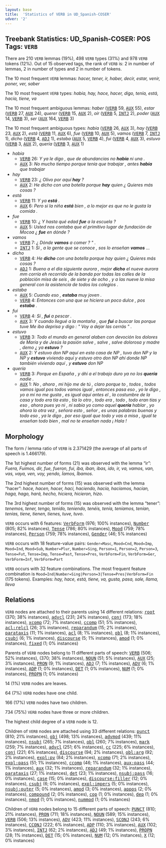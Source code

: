 ```yaml
---
layout: base
title:  'Statistics of VERB in UD_Spanish-COSER'
udver: '2'
---
```


## Treebank Statistics: UD_Spanish-COSER: POS Tags: `VERB`

There are 210 `VERB` lemmas (19%), 498 `VERB` types (31%) and 978 `VERB` tokens (12%).
Out of 15 observed tags, the rank of `VERB` is: 2 in number of lemmas, 2 in number of types and 2 in number of tokens.

The 10 most frequent `VERB` lemmas: <em>hacer, tener, ir, haber, decir, estar, venir, poner, ver, saber</em>

The 10 most frequent `VERB` types:  <em>había, hay, hace, hacer, digo, tenía, está, hacía, tiene, va</em>

The 10 most frequent ambiguous lemmas: <em>haber</em> (<tt><a href="es_coser-pos-VERB.html">VERB</a></tt> 59, <tt><a href="es_coser-pos-AUX.html">AUX</a></tt> 55), <em>estar</em> (<tt><a href="es_coser-pos-VERB.html">VERB</a></tt> 27, <tt><a href="es_coser-pos-AUX.html">AUX</a></tt> 24), <em>querer</em> (<tt><a href="es_coser-pos-VERB.html">VERB</a></tt> 15, <tt><a href="es_coser-pos-AUX.html">AUX</a></tt> 2), <em>oír</em> (<tt><a href="es_coser-pos-VERB.html">VERB</a></tt> 5, <tt><a href="es_coser-pos-INTJ.html">INTJ</a></tt> 2), <em>poder</em> (<tt><a href="es_coser-pos-AUX.html">AUX</a></tt> 14, <tt><a href="es_coser-pos-VERB.html">VERB</a></tt> 3), <em>ser</em> (<tt><a href="es_coser-pos-AUX.html">AUX</a></tt> 164, <tt><a href="es_coser-pos-VERB.html">VERB</a></tt> 3)

The 10 most frequent ambiguous types:  <em>había</em> (<tt><a href="es_coser-pos-VERB.html">VERB</a></tt> 26, <tt><a href="es_coser-pos-AUX.html">AUX</a></tt> 3), <em>hay</em> (<tt><a href="es_coser-pos-VERB.html">VERB</a></tt> 23, <tt><a href="es_coser-pos-AUX.html">AUX</a></tt> 2), <em>está</em> (<tt><a href="es_coser-pos-VERB.html">VERB</a></tt> 11, <tt><a href="es_coser-pos-AUX.html">AUX</a></tt> 6), <em>fue</em> (<tt><a href="es_coser-pos-VERB.html">VERB</a></tt> 10, <tt><a href="es_coser-pos-AUX.html">AUX</a></tt> 5), <em>vamos</em> (<tt><a href="es_coser-pos-VERB.html">VERB</a></tt> 7, <tt><a href="es_coser-pos-INTJ.html">INTJ</a></tt> 1), <em>dicho</em> (<tt><a href="es_coser-pos-VERB.html">VERB</a></tt> 4, <tt><a href="es_coser-pos-ADJ.html">ADJ</a></tt> 1), <em>estaba</em> (<tt><a href="es_coser-pos-AUX.html">AUX</a></tt> 5, <tt><a href="es_coser-pos-VERB.html">VERB</a></tt> 4), <em>fui</em> (<tt><a href="es_coser-pos-VERB.html">VERB</a></tt> 4, <tt><a href="es_coser-pos-AUX.html">AUX</a></tt> 3), <em>estuvo</em> (<tt><a href="es_coser-pos-VERB.html">VERB</a></tt> 3, <tt><a href="es_coser-pos-AUX.html">AUX</a></tt> 2), <em>quería</em> (<tt><a href="es_coser-pos-VERB.html">VERB</a></tt> 3, <tt><a href="es_coser-pos-AUX.html">AUX</a></tt> 1)


* <em>había</em>
  * <tt><a href="es_coser-pos-VERB.html">VERB</a></tt> 26: <em>Y ya le digo , que de abundancias no <b>había</b> ni una .</em>
  * <tt><a href="es_coser-pos-AUX.html">AUX</a></tt> 3: <em>No mucho tiempo porque tenía que trabajar , antes <b>había</b> que trabajar</em>
* <em>hay</em>
  * <tt><a href="es_coser-pos-VERB.html">VERB</a></tt> 23: <em>¿ Olivo por aquí <b>hay</b> ?</em>
  * <tt><a href="es_coser-pos-AUX.html">AUX</a></tt> 2: <em>He dicho con una botella porque <b>hay</b> quien ¿ Quieres más cosas ?</em>
* <em>está</em>
  * <tt><a href="es_coser-pos-VERB.html">VERB</a></tt> 11: <em>Y ya <b>está</b> .</em>
  * <tt><a href="es_coser-pos-AUX.html">AUX</a></tt> 6: <em>Pero si la niña <b>está</b> bien , a lo mejor es que no le gusta la comida .</em>
* <em>fue</em>
  * <tt><a href="es_coser-pos-VERB.html">VERB</a></tt> 10: <em>¿ Y hasta qué edad <b>fue</b> a la escuela ?</em>
  * <tt><a href="es_coser-pos-AUX.html">AUX</a></tt> 5: <em>Usted nos contaba que el primitivo lugar de fundación de Mocoa ¿ <b>fue</b> en dónde ?</em>
* <em>vamos</em>
  * <tt><a href="es_coser-pos-VERB.html">VERB</a></tt> 7: <em>¿ Dónde <b>vamos</b> a comer ? " .</em>
  * <tt><a href="es_coser-pos-INTJ.html">INTJ</a></tt> 1: <em>Sí , a la gente que se conoce , sos lo enseñan <b>vamos</b> ...</em>
* <em>dicho</em>
  * <tt><a href="es_coser-pos-VERB.html">VERB</a></tt> 4: <em>He <b>dicho</b> con una botella porque hay quien ¿ Quieres más cosas ?</em>
  * <tt><a href="es_coser-pos-ADJ.html">ADJ</a></tt> 1: <em>Bueno a el día siguiente aurora , mejor <b>dicho</b> el nueve aurora mm corría eh recorrido de la banda por todas las calles de la población misa de seis , de siete y de ocho , y a las nueve la misa general con la asistencia de todos los colegios .</em>
* <em>estaba</em>
  * <tt><a href="es_coser-pos-AUX.html">AUX</a></tt> 5: <em>Cuando eso , <b>estaba</b> muy joven .</em>
  * <tt><a href="es_coser-pos-VERB.html">VERB</a></tt> 4: <em>Entonces con una que se hiciera un poco dulce , pos <b>estaba</b> .</em>
* <em>fui</em>
  * <tt><a href="es_coser-pos-VERB.html">VERB</a></tt> 4: <em>Sí , <b>fui</b> a pescar .</em>
  * <tt><a href="es_coser-pos-AUX.html">AUX</a></tt> 3: <em>Y cuando llegué a la montaña , que <b>fui</b> a buscar las porque tuve Me iba deprisa y digo : " Voy a dejar las cerrás " .</em>
* <em>estuvo</em>
  * <tt><a href="es_coser-pos-VERB.html">VERB</a></tt> 3: <em>Todo el mundo en general alaben con devoción los dolores de María y de Jesús la pasión salve , salve , salve dolorosa y madre , demo ¿ ya <b>estuvo</b> ?</em>
  * <tt><a href="es_coser-pos-AUX.html">AUX</a></tt> 2: <em>Y estuvo don NP aquí en esta casa de NP , tuvo don NP y la NP y <b>estuvo</b> viviendo aquí y estuvo otro don NP ahí donde NP también viviendo aquí , y <b>estuvo</b> don NP</em>
* <em>quería</em>
  * <tt><a href="es_coser-pos-VERB.html">VERB</a></tt> 3: <em>Porque en España , y áhi a el trabajo duro ya no los <b>quería</b> nadie .</em>
  * <tt><a href="es_coser-pos-AUX.html">AUX</a></tt> 1: <em>No , ahora , mi hijo me de tú , claro porque to , todos , todos vamos igual pos todos vamos igual , entonces pasa eso , yo le digo , yo a mí no me gusta , es igual aquí antes el , la costumbre de la casa y todo era tía esto , tía lo otro , todo era , todo , todo eran tías y eso , ahora pues yo ni , ni sabía yo como aquel <b>quería</b> hablar , yo ahora la otra vez , señora esto , señor , es unas palabras buenas y todo eso , ya le digo , por eso igual que todo y vas a misa , igual te enseñan todo bien , mal no te enseñan nada ¡ Hala !</em>

## Morphology

The form / lemma ratio of `VERB` is 2.371429 (the average of all parts of speech is 1.466179).

The 1st highest number of forms (21) was observed with the lemma “ir”: <em>Fuera, Fuimos, dir, fue, fueron, fui, iba, iban, ibas, ido, ir, va, vamos, van, vas, vaya, ven, voy, yendo, Íamos, Íbamos</em>.

The 2nd highest number of forms (15) was observed with the lemma “hacer”: <em>hace, hacen, hacer, haci, haciendo, hacía, hacíamos, hacían, haga, hago, hará, hecho, hiciera, hicieron, hizo</em>.

The 3rd highest number of forms (15) was observed with the lemma “tener”: <em>tenemos, tener, tengo, tenido, teniendo, tenéis, tenía, teníamos, tenían, tenías, tiene, tienen, tienes, tuve, tuvo</em>.

`VERB` occurs with 6 features: <tt><a href="es_coser-feat-VerbForm.html">VerbForm</a></tt> (976; 100% instances), <tt><a href="es_coser-feat-Number.html">Number</a></tt> (805; 82% instances), <tt><a href="es_coser-feat-Tense.html">Tense</a></tt> (786; 80% instances), <tt><a href="es_coser-feat-Mood.html">Mood</a></tt> (759; 78% instances), <tt><a href="es_coser-feat-Person.html">Person</a></tt> (759; 78% instances), <tt><a href="es_coser-feat-Gender.html">Gender</a></tt> (46; 5% instances)

`VERB` occurs with 18 feature-value pairs: `Gender=Masc`, `Mood=Cnd`, `Mood=Imp`, `Mood=Ind`, `Mood=Sub`, `Number=Plur`, `Number=Sing`, `Person=1`, `Person=2`, `Person=3`, `Tense=Fut`, `Tense=Imp`, `Tense=Past`, `Tense=Pres`, `VerbForm=Fin`, `VerbForm=Ger`, `VerbForm=Inf`, `VerbForm=Part`

`VERB` occurs with 32 feature combinations.
The most frequent feature combination is `Mood=Ind|Number=Sing|Person=3|Tense=Pres|VerbForm=Fin` (175 tokens).
Examples: <em>hay, hace, está, tiene, va, gusta, pasa, sale, llama, lleva</em>


## Relations

`VERB` nodes are attached to their parents using 14 different relations: <tt><a href="es_coser-dep-root.html">root</a></tt> (370; 38% instances), <tt><a href="es_coser-dep-advcl.html">advcl</a></tt> (231; 24% instances), <tt><a href="es_coser-dep-conj.html">conj</a></tt> (173; 18% instances), <tt><a href="es_coser-dep-xcomp.html">xcomp</a></tt> (72; 7% instances), <tt><a href="es_coser-dep-ccomp.html">ccomp</a></tt> (51; 5% instances), <tt><a href="es_coser-dep-acl-relcl.html">acl:relcl</a></tt> (26; 3% instances), <tt><a href="es_coser-dep-reparandum.html">reparandum</a></tt> (15; 2% instances), <tt><a href="es_coser-dep-parataxis.html">parataxis</a></tt> (11; 1% instances), <tt><a href="es_coser-dep-acl.html">acl</a></tt> (8; 1% instances), <tt><a href="es_coser-dep-obl.html">obl</a></tt> (8; 1% instances), <tt><a href="es_coser-dep-csubj.html">csubj</a></tt> (6; 1% instances), <tt><a href="es_coser-dep-discourse.html">discourse</a></tt> (5; 1% instances), <tt><a href="es_coser-dep-amod.html">amod</a></tt> (1; 0% instances), <tt><a href="es_coser-dep-fixed.html">fixed</a></tt> (1; 0% instances)

Parents of `VERB` nodes belong to 11 different parts of speech: <tt><a href="es_coser-pos-VERB.html">VERB</a></tt> (506; 52% instances),  (370; 38% instances), <tt><a href="es_coser-pos-NOUN.html">NOUN</a></tt> (51; 5% instances), <tt><a href="es_coser-pos-AUX.html">AUX</a></tt> (25; 3% instances), <tt><a href="es_coser-pos-PRON.html">PRON</a></tt> (9; 1% instances), <tt><a href="es_coser-pos-ADJ.html">ADJ</a></tt> (7; 1% instances), <tt><a href="es_coser-pos-ADV.html">ADV</a></tt> (6; 1% instances), <tt><a href="es_coser-pos-ADP.html">ADP</a></tt> (1; 0% instances), <tt><a href="es_coser-pos-DET.html">DET</a></tt> (1; 0% instances), <tt><a href="es_coser-pos-NUM.html">NUM</a></tt> (1; 0% instances), <tt><a href="es_coser-pos-PROPN.html">PROPN</a></tt> (1; 0% instances)

14 (1%) `VERB` nodes are leaves.

64 (7%) `VERB` nodes have one child.

166 (17%) `VERB` nodes have two children.

734 (75%) `VERB` nodes have three or more children.

The highest child degree of a `VERB` node is 12.

Children of `VERB` nodes are attached using 33 different relations: <tt><a href="es_coser-dep-punct.html">punct</a></tt> (810; 21% instances), <tt><a href="es_coser-dep-obj.html">obj</a></tt> (498; 13% instances), <tt><a href="es_coser-dep-advmod.html">advmod</a></tt> (439; 11% instances), <tt><a href="es_coser-dep-nsubj.html">nsubj</a></tt> (265; 7% instances), <tt><a href="es_coser-dep-obl.html">obl</a></tt> (260; 7% instances), <tt><a href="es_coser-dep-mark.html">mark</a></tt> (259; 7% instances), <tt><a href="es_coser-dep-advcl.html">advcl</a></tt> (251; 6% instances), <tt><a href="es_coser-dep-cc.html">cc</a></tt> (225; 6% instances), <tt><a href="es_coser-dep-conj.html">conj</a></tt> (221; 6% instances), <tt><a href="es_coser-dep-discourse.html">discourse</a></tt> (94; 2% instances), <tt><a href="es_coser-dep-obl-arg.html">obl:arg</a></tt> (92; 2% instances), <tt><a href="es_coser-dep-expl-pv.html">expl:pv</a></tt> (84; 2% instances), <tt><a href="es_coser-dep-xcomp.html">xcomp</a></tt> (71; 2% instances), <tt><a href="es_coser-dep-expl-pass.html">expl:pass</a></tt> (51; 1% instances), <tt><a href="es_coser-dep-ccomp.html">ccomp</a></tt> (46; 1% instances), <tt><a href="es_coser-dep-aux-pass.html">aux:pass</a></tt> (44; 1% instances), <tt><a href="es_coser-dep-aux.html">aux</a></tt> (32; 1% instances), <tt><a href="es_coser-dep-reparandum.html">reparandum</a></tt> (32; 1% instances), <tt><a href="es_coser-dep-parataxis.html">parataxis</a></tt> (27; 1% instances), <tt><a href="es_coser-dep-det.html">det</a></tt> (23; 1% instances), <tt><a href="es_coser-dep-nsubj-pass.html">nsubj:pass</a></tt> (16; 0% instances), <tt><a href="es_coser-dep-case.html">case</a></tt> (15; 0% instances), <tt><a href="es_coser-dep-discourse-filler.html">discourse:filler</a></tt> (12; 0% instances), <tt><a href="es_coser-dep-csubj.html">csubj</a></tt> (6; 0% instances), <tt><a href="es_coser-dep-expl-impers.html">expl:impers</a></tt> (5; 0% instances), <tt><a href="es_coser-dep-nsubj-outer.html">nsubj:outer</a></tt> (5; 0% instances), <tt><a href="es_coser-dep-amod.html">amod</a></tt> (3; 0% instances), <tt><a href="es_coser-dep-appos.html">appos</a></tt> (2; 0% instances), <tt><a href="es_coser-dep-compound.html">compound</a></tt> (2; 0% instances), <tt><a href="es_coser-dep-cop.html">cop</a></tt> (1; 0% instances), <tt><a href="es_coser-dep-dep.html">dep</a></tt> (1; 0% instances), <tt><a href="es_coser-dep-nmod.html">nmod</a></tt> (1; 0% instances), <tt><a href="es_coser-dep-nummod.html">nummod</a></tt> (1; 0% instances)

Children of `VERB` nodes belong to 15 different parts of speech: <tt><a href="es_coser-pos-PUNCT.html">PUNCT</a></tt> (810; 21% instances), <tt><a href="es_coser-pos-PRON.html">PRON</a></tt> (711; 18% instances), <tt><a href="es_coser-pos-NOUN.html">NOUN</a></tt> (589; 15% instances), <tt><a href="es_coser-pos-VERB.html">VERB</a></tt> (506; 13% instances), <tt><a href="es_coser-pos-ADV.html">ADV</a></tt> (423; 11% instances), <tt><a href="es_coser-pos-SCONJ.html">SCONJ</a></tt> (243; 6% instances), <tt><a href="es_coser-pos-CCONJ.html">CCONJ</a></tt> (222; 6% instances), <tt><a href="es_coser-pos-ADP.html">ADP</a></tt> (110; 3% instances), <tt><a href="es_coser-pos-AUX.html">AUX</a></tt> (102; 3% instances), <tt><a href="es_coser-pos-INTJ.html">INTJ</a></tt> (62; 2% instances), <tt><a href="es_coser-pos-ADJ.html">ADJ</a></tt> (49; 1% instances), <tt><a href="es_coser-pos-PROPN.html">PROPN</a></tt> (28; 1% instances), <tt><a href="es_coser-pos-DET.html">DET</a></tt> (15; 0% instances), <tt><a href="es_coser-pos-NUM.html">NUM</a></tt> (12; 0% instances), <tt><a href="es_coser-pos-X.html">X</a></tt> (12; 0% instances)

